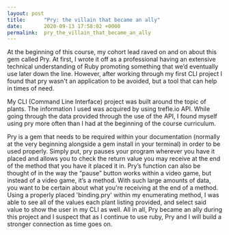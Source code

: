 ```yaml
---
layout: post
title:      "Pry: the villain that became an ally"
date:       2020-09-13 17:58:02 +0000
permalink:  pry_the_villain_that_became_an_ally
---
```





At the beginning of this course, my cohort lead raved on and on about this gem called Pry. At first, I wrote it off as a professional having an extensive technical understanding of Ruby promoting something that we’d eventually use later down the line. However, after working through my first CLI project I found that pry wasn't an application to be avoided, but a tool that can help in times of need.

My CLI (Command Line Interface) project was built around the topic of plants. The information I used was acquired by using trefle.io API.  While going through the data provided through the use of the API, I found myself using pry more often than I had at the beginning of the course curriculum.

Pry is a gem that needs to be required within your documentation (normally at the very beginning alongside a gem install in your terminal) in order to be used properly. Simply put, pry pauses your program wherever you have it placed and allows you to check the return value you may receive at the end of the method that you have it placed it in. Pry’s function can also be thought of in the way the “pause” button works within a video game, but instead of a video game, it’s a method. With such large amounts of data, you want to be certain about what you're receiving at the end of a method.  Using a properly placed 'binding.pry' within my enumerating method, I was able to see all of the values each plant listing provided, and select said value to show the user in my CLI as well. All in all, Pry became an ally during this project and I suspect that as I continue to use ruby, Pry and I will build a stronger connection as time goes on.

